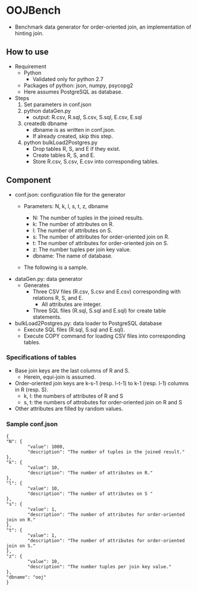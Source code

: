 # OOJBench

- Benchmark data generator for order-oriented join, an implementation of hinting join.


## How to use
- Requirement
	- Python
		- Validated only for python 2.7
	- Packages of python: json, numpy, psycopg2
	- Here assumes PostgreSQL as database.
- Steps
	1. Set parameters in conf.json 
	1. python dataGen.py
		- output: R.csv, R.sql, S.csv, S.sql, E.csv, E.sql
	1. createdb dbname
		- dbname is as written in conf.json.
		- If already created, skip this step.
	1. python bulkLoad2Postgres.py
		- Drop tables R, S, and E if they exist.
		- Create tables R, S, and E.
		- Store R.csv, S.csv, E.csv into corresponding tables.


## Component
- conf.json: configuration file for the generator
	- Parameters: N, k, l, s, t, z, dbname
		- N: The number of tuples in the joined results.
		- k: The number of attributes on R.
		- l: The number of attributes on S.
		- s: The number of attributes for order-oriented join on R.
		- t: The number of attributes for order-oriented join on S.
		- z: The number tuples per join key value.
		- dbname: The name of database.

	- The following is a sample.
- dataGen.py: data generator
	- Generates
		- Three CSV files (R.csv, S.csv and E.csv) corresponding with relations R, S, and E.
			- All attributes are integer.
		- Three SQL files (R.sql, S.sql and E.sql) for create table statements.
- bulkLoad2Postgres.py: data loader to PostgreSQL database
	- Execute SQL files (R.sql, S.sql and E.sql).
	- Execute COPY command for loading CSV files into corresponding tables.


### Specifications of tables
- Base join keys are the last columns of R and S.
	- Herein, equi-join is assumed.
- Order-oriented join keys are k-s-1 (resp. l-t-1) to k-1 (resp. l-1) columns in R (resp. S).
	- k, l: the numbers of attributes of R and S
	- s, t: the numbers of attrobutes for order-oriented join on R and S
- Other attributes are filled by random values.



### Sample conf.json
```
{
"N": {
        "value": 1000,
        "description": "The number of tuples in the joined result."
},
"k": {
        "value": 10,
        "description": "The number of attributes on R."
},
"l": {
        "value": 10,
        "description": "The number of attributes on S "
},
"s": {
        "value": 1,
        "description": "The number of attributes for order-oriented join on R."
},
"t": {
        "value": 1,
        "description": "The number of attributes for order-oriented join on S."
},
"z": {
        "value": 10,
        "description": "The number tuples per join key value."
},
"dbname": "ooj"
}
```
